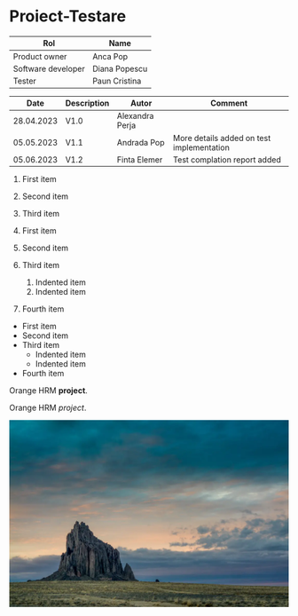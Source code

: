 # Proiect-Testare

| Rol  | Name  |
|---|---|
| Product owner | Anca Pop | 
| Software developer | Diana Popescu |
| Tester | Paun Cristina |

| Date | Description | Autor | Comment |
|---|---|---|---|
| 28.04.2023 | V1.0 | Alexandra Perja |  | 
| 05.05.2023 | V1.1 | Andrada Pop | More details added on test implementation  | 
| 05.06.2023 | V1.2 | Finta Elemer | Test complation report added | 

1. First item
2. Second item
3. Third item

1. First item
2. Second item
3. Third item
    1. Indented item
    2. Indented item
4. Fourth item

- First item
- Second item
- Third item
    - Indented item
    - Indented item
- Fourth item

Orange HRM **project**.

Orange HRM *project*.

![Tux, the Linux mascot](https://github.com/FintaElemer/Proiect-Testare/blob/main/shiprock.jpg.webp)
